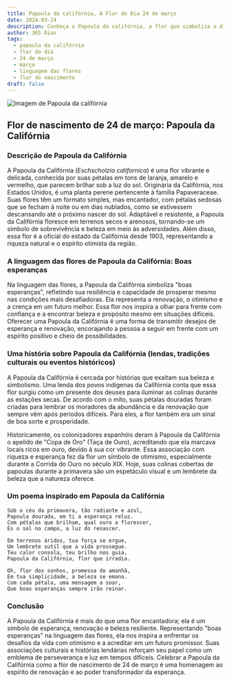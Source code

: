 ```yaml
---
title: Papoula da califórnia, A Flor do Dia 24 de março
date: 2024-03-24
description: Conheça o Papoula da califórnia, a flor que simboliza o dia 24 de março e seu significado 'Boas esperanças'. Explore a beleza e o simbolismo desta flor encantadora.
author: 365 Dias
tags:
  - papoula da califórnia
  - flor do dia
  - 24 de março
  - março
  - linguagem das flores
  - flor do nascimento
draft: false
---
```


![Imagem de Papoula da califórnia](https://cdn.pixabay.com/photo/2020/06/09/11/55/gold-poppy-5278113_960_720.jpg#center)

## Flor de nascimento de 24 de março: Papoula da Califórnia

### Descrição de Papoula da Califórnia

A Papoula da Califórnia (_Eschscholzia californica_) é uma flor vibrante e delicada, conhecida por suas pétalas em tons de laranja, amarelo e vermelho, que parecem brilhar sob a luz do sol. Originária da Califórnia, nos Estados Unidos, é uma planta perene pertencente à família Papaveraceae. Suas flores têm um formato simples, mas encantador, com pétalas sedosas que se fecham à noite ou em dias nublados, como se estivessem descansando até o próximo nascer do sol. Adaptável e resistente, a Papoula da Califórnia floresce em terrenos secos e arenosos, tornando-se um símbolo de sobrevivência e beleza em meio às adversidades. Além disso, essa flor é a oficial do estado da Califórnia desde 1903, representando a riqueza natural e o espírito otimista da região.

### A linguagem das flores de Papoula da Califórnia: Boas esperanças

Na linguagem das flores, a Papoula da Califórnia simboliza "boas esperanças", refletindo sua resiliência e capacidade de prosperar mesmo nas condições mais desafiadoras. Ela representa a renovação, o otimismo e a crença em um futuro melhor. Essa flor nos inspira a olhar para frente com confiança e a encontrar beleza e propósito mesmo em situações difíceis. Oferecer uma Papoula da Califórnia é uma forma de transmitir desejos de esperança e renovação, encorajando a pessoa a seguir em frente com um espírito positivo e cheio de possibilidades.

### Uma história sobre Papoula da Califórnia (lendas, tradições culturais ou eventos históricos)

A Papoula da Califórnia é cercada por histórias que exaltam sua beleza e simbolismo. Uma lenda dos povos indígenas da Califórnia conta que essa flor surgiu como um presente dos deuses para iluminar as colinas durante as estações secas. De acordo com o mito, suas pétalas douradas foram criadas para lembrar os moradores da abundância e da renovação que sempre vêm após períodos difíceis. Para eles, a flor também era um sinal de boa sorte e prosperidade.

Historicamente, os colonizadores espanhóis deram à Papoula da Califórnia o apelido de "Copa de Oro" (Taça de Ouro), acreditando que ela marcava locais ricos em ouro, devido à sua cor vibrante. Essa associação com riqueza e esperança fez da flor um símbolo de otimismo, especialmente durante a Corrida do Ouro no século XIX. Hoje, suas colinas cobertas de papoulas durante a primavera são um espetáculo visual e um lembrete da beleza que a natureza oferece.

### Um poema inspirado em Papoula da Califórnia

```
Sob o céu da primavera, tão radiante e azul,  
Papoula dourada, em ti a esperança reluz.  
Com pétalas que brilham, qual ouro a florescer,  
És o sol no campo, a luz do renascer.  

Em terrenos áridos, tua força se ergue,  
Um lembrete sutil que a vida prossegue.  
Teu calor consola, teu brilho nos guia,  
Papoula da Califórnia, flor que irradia.  

Oh, flor dos sonhos, promessa do amanhã,  
Em tua simplicidade, a beleza se emana.  
Com cada pétala, uma mensagem a soar,  
Que boas esperanças sempre irão reinar.
```

### Conclusão

A Papoula da Califórnia é mais do que uma flor encantadora; ela é um símbolo de esperança, renovação e beleza resiliente. Representando "boas esperanças" na linguagem das flores, ela nos inspira a enfrentar os desafios da vida com otimismo e a acreditar em um futuro promissor. Suas associações culturais e histórias lendárias reforçam seu papel como um emblema de perseverança e luz em tempos difíceis. Celebrar a Papoula da Califórnia como a flor de nascimento de 24 de março é uma homenagem ao espírito de renovação e ao poder transformador da esperança.